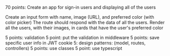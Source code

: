 70 points:
Create an app for sign-in users and displaying all of the users


Create an input form with name, image (URL), and preferred color (with color picker)
The route should respond with the data of all the users.
Render all the users, with their images, in cards that have the user's preferred color

5 points: validation
5 point: put the validation in middleware
5 points: save specific user info in JWT cookie
5: design patterns: (model, routes, controllers)
5 points: use classes
5 point: use typescript